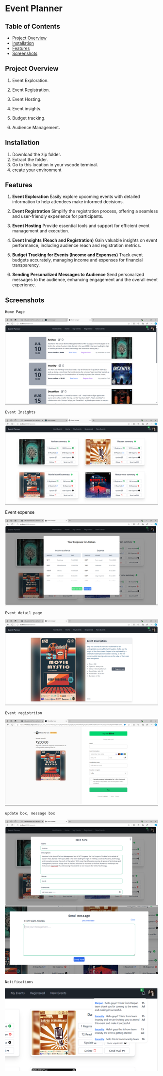 # Event Planner

## Table of Contents

- [Project Overview](#project-overview)
- [Installation](#installation)
- [Features](#features)
- [Screenshots](#screenshots)

## Project Overview

1. Event Exploration.

2. Event Registration.

3. Event Hosting.

4. Event insights.

5. Budget tracking.

6. Audience Management.

## Installation

1. Download the zip folder.
2. Extract the folder.
3. Go to this location in your vscode terminal.
4. create your environment

## Features

1. **Event Exploration**
   Easily explore upcoming events with detailed information to help attendees make informed decisions.

2. **Event Registration**
   Simplify the registration process, offering a seamless and user-friendly experience for participants.

3. **Event Hosting**
   Provide essential tools and support for efficient event management and execution.

4. **Event Insights (Reach and Registration)**
   Gain valuable insights on event performance, including audience reach and registration metrics.

5. **Budget Tracking for Events (Income and Expenses)**
   Track event budgets accurately, managing income and expenses for financial transparency.

6. **Sending Personalized Messages to Audience**
   Send personalized messages to the audience, enhancing engagement and the overall event experience.

## Screenshots

    Home Page

<img src="./src/utils/readme_images/home.png" alt="HomePage" title="home">

    Event Insights

<img src="./src/utils/readme_images/eventinsights.png" alt="CreatePostPage" title="post page">
     
   Event expense

<img src="./src/utils/readme_images/event_expenses.png" alt="CreatePostPage" title="post page">

    Event detail page

<img src="./src/utils/readme_images/event_detail.png" alt="details page" title="details page">

    Event registrtion

<img src="./src/utils/readme_images/Screenshot 2024-07-19 115432.png" alt="booking page" title="booking page">

    update box, message box

<img src="./src/utils/readme_images/Screenshot 2024-07-19 114455.png" alt="userprofile" title="userprofile">

<img src="./src/utils/readme_images/event_registration.png" alt="userprofile" title="userprofile">

    Notifications

<img src="./src/utils/readme_images/Screenshot 2024-07-19 114526.png" alt="userprofile" title="userprofile">
